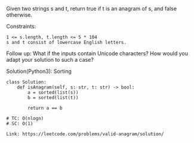Given two strings s and t, return true if t is an anagram of s, and false otherwise.

Constraints:
```
1 <= s.length, t.length <= 5 * 104
s and t consist of lowercase English letters.
``` 
Follow up: What if the inputs contain Unicode characters? How would you adapt your solution to such a case?

Solution(Python3):
Sorting
```
class Solution:
    def isAnagram(self, s: str, t: str) -> bool:
        a = sorted(list(s))
        b = sorted(list(t))
        
        return a == b
        
# TC: O(nlogn)
# SC: O(1)

```
```
Link: https://leetcode.com/problems/valid-anagram/solution/
```
